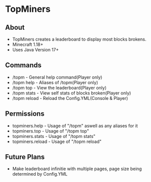 # TopMiners
## About
- TopMiners creates a leaderboard to display most blocks brokens.
- Minecraft 1.18+
- Uses Java Version 17+

## Commands
- /topm - General help command(Player only)
- /topm help - Aliases of /topm(Player only)
- /topm top - View the leaderboard(Player only)
- /topm stats - View self stats of blocks broken(Player only)
- /topm reload - Reload the Config.YML(Console & Player)

## Permissions
- topminers.help - Usage of "/topm" aswell as any aliases for it
- topminers.top - Usage of "/topm top"
- topminers.stats - Usage of "/topm stats"
- topminers.reload - Usage of "/topm reload"

## Future Plans
- Make leaderboard infinitie with multiple pages, page size being determined by Config.YML

